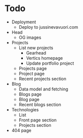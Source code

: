 # Todo

- Deployment
  - Deploy to jussinevavuori.com
- Head
  - OG images
- Projects
  - List new projects
    - Gearhead
    - Vertics homepage
    - Update portfolio project
  - Projects page
  - Project page
  - Recent projects section
- Blog
  - Data model and fetching
  - Blogs page
  - Blog page
  - Recent blogs section
- Technologies
  - List
  - Front page section
  - Projects section
- 404 page

